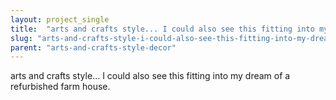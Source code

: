 ```yaml
---
layout: project_single
title:  "arts and crafts style... I could also see this fitting into my dream of a refurbished farm house."
slug: "arts-and-crafts-style-i-could-also-see-this-fitting-into-my-dream-of-a"
parent: "arts-and-crafts-style-decor"
---
```

arts and crafts style... I could also see this fitting into my dream of a refurbished farm house.
